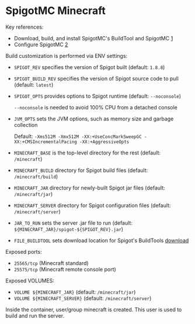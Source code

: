 SpigotMC Minecraft
==================

 Key references:
  * Download, build, and install SpigotMC's BuildTool and SpigotMC [1](https://www.spigotmc.org/wiki/buildtools/)
  * Configure SpigotMC [2](https://www.spigotmc.org/wiki/spigot-installation/)

Build customization is performed via ENV settings:
  * `SPIGOT_REV` specifies the version of Spigot built (default: `1.8.8`)
  * `SPIGOT_BUILD_REV` specifies the version of Spigot source code to pull (default: `latest`)
  * `SPIGOT_OPTS` provides options to Spigot runtime (default: `--noconsole`)

      `--noconsole` is needed to avoid 100% CPU from a detached console
  * `JVM_OPTS` sets the JVM options, such as memory size and garbage collection

    Default:
      `-Xms512M -Xmx512M -XX:+UseConcMarkSweepGC -XX:+CMSIncrementalPacing -XX:+AggressiveOpts`
  * `MINECRAFT_BASE` is the top-level directory for the rest (default: `/minecraft`)
  * `MINECRAFT_BUILD` directory for Spigot build files (default: `/minecraft/build`)
  * `MINECRAFT_JAR` directory for newly-built Spigot jar files (default: `/minecraft/jar`)
  * `MINECRAFT_SERVER` directory for Spigot configuration files (default: `/minecraft/server`)
  * `JAR_TO_RUN` sets the server .jar file to run (default: `${MINECRAFT_JAR}/spigot-${SPIGOT_REV}.jar`)
  * `FILE_BUILDTOOL` sets download location for Spigot's BuildTools [download](https://hub.spigotmc.org/jenkins/job/BuildTools/lastSuccessfulBuild/artifact/target/BuildTools.jar)

Exposed ports:
  * `25565/tcp` (Minecraft standard)
  * `25575/tcp` (Minecraft remote console port)

Exposed VOLUMES:
  * `VOLUME ${MINECRAFT_JAR}` (default: `/minecraft/jar`)
  * `VOLUME ${MINECRAFT_SERVER}` (default: `/minecraft/server`)

Inside the container, user/group minecraft is created. This user is used to build
and run the server.
